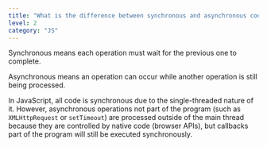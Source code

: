 ```yaml
---
title: "What is the difference between synchronous and asynchronous code in JavaScript?"
level: 2
category: "JS"
---
```


Synchronous means each operation must wait for the previous one to complete.

Asynchronous means an operation can occur while another operation is still being processed.

In JavaScript, all code is synchronous due to the single-threaded nature of it. However, asynchronous operations not part of the program (such as ```XMLHttpRequest``` or ```setTimeout```) are processed outside of the main thread because they are controlled by native code (browser APIs), but callbacks part of the program will still be executed synchronously.